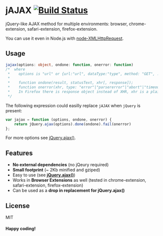 jAJAX [![Build Status](https://travis-ci.org/duzun/jAJAX.svg?branch=master)](https://travis-ci.org/duzun/jAJAX)
=====

jQuery-like AJAX method for multiple environments:
browser, chrome-extension, safari-extension, firefox-extension.

You can use it even in Node.js with [node-XMLHttpRequest](https://github.com/driverdan/node-XMLHttpRequest).

## Usage
```typescript
jajax(options: object, ondone: function, onerror: function)
/*  where
 *    options is "url" or {url:"url", dataType:"type", method: "GET", ...}, similar to jQuery.ajax(options)
 *
 *    function ondone(result, statusText, xhr[, response]);
 *    function onerror(xhr, type: "error"|"parsererror"|"abort"|"timeout"|"xhr", error[, response]);
 *    In Firefox there is response object instead of XHR, xhr is a plain object substitute
 */
```

The following expression could easilly replace `jAJAX` when `jQuery` is present:

```javascript
var jajax = function (options, ondone, onerror) {
    return jQuery.ajax(options).done(ondone).fail(onerror)
};
```

For more options see [jQuery.ajax()](http://api.jquery.com/jquery.ajax/).

## Features

- **No external dependencies** (no jQeury required)
- **Small footprint** (~ 2Kb minified and gziped)
- Easy to use (see **[jQuery.ajax()](http://api.jquery.com/jquery.ajax/)**)
- Works in **Browser Extensions** as well
  (tested in chrome-extension, safari-extension, firefox-extension)
- Can be used as a **drop in replacement for jQuery.ajax()**


## License
MIT

#### Happy coding!
